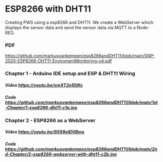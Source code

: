 # ESP8266 with DHT11 
Creating PWS using a esp8266 and DHT11. We create a WebServer which displays the sensor data and send the sensor data via MQTT to a Node-RED.
### PDF
https://github.com/markusvankempen/esp8266andDHT11/blob/main/SNP-2020-ESP8266-DHT11-EnviromentMonitoring-v4.pdf

### Chapter 1 - Arduino IDE setup and ESP & DHT11 Wiring
##### Video https://youtu.be/xmXT2o1DjKc
##### Code https://github.com/markusvankempen/esp8266andDHT11/blob/main/1st-Chapter/1-esp8266-dht11-c1a.ino

### Chapter 2 - ESP8266 as a WebServer
##### Video https://youtu.be/9XS9oIDVBms
##### Code https://github.com/markusvankempen/esp8266andDHT11/blob/main/2nd-Chapter/2-esp8266-webserver-with-dht11-c2b.ino





